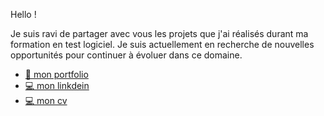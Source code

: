 Hello !

Je suis ravi de partager avec vous les projets que j'ai réalisés durant ma formation en test logiciel. Je suis actuellement en recherche de nouvelles opportunités pour continuer à évoluer dans ce domaine.

+ [ 💼 mon portfolio  ]( https://esmailhaidari24.github.io/portfolio/)
+ [ 💻 mon linkdein ](https://www.linkedin.com/in/esmail-haidari-31483b16a/)
+ [ 💻 mon cv  ](https://github.com/esmailhaidari24/CV/blob/main/CV%20.PDF)


